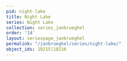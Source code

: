 ```yaml
---
pid: night-lake
title: Night Lake
series: Night Lake
collection: series_janbrueghel
order: '14'
layout: seriespage_janbrueghel
permalink: "/janbrueghel/series/night-lake/"
object_ids: 10215|10216
---
```


